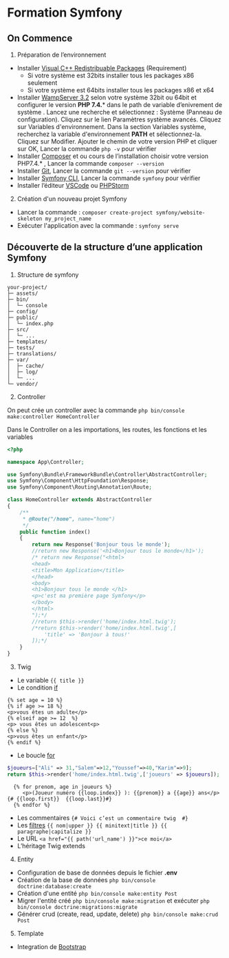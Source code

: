 # Formation Symfony
## On Commence
1. Préparation de l’environnement

  - Installer [Visual C++ Redistribuable Packages](https://wampserver.aviatechno.net) (Requirement)
    - Si votre système est 32bits installer tous les packages x86 seulement
    - Si votre système est 64bits installer tous les packages x86 et x64
  - Installer [WampServer 3.2](https://wampserver.aviatechno.net) selon votre système 32bit ou 64bit et configurer le version **PHP 7.4.*** dans le path de variable d’enivrement de système . Lancez une recherche et sélectionnez : Système (Panneau de configuration). Cliquez sur le lien Paramètres système avancés. Cliquez sur Variables d'environnement. Dans la section Variables système, recherchez la variable d'environnement **PATH** et sélectionnez-la. Cliquez sur Modifier. Ajouter le chemin de votre version PHP et cliquer sur OK, Lancer la commande `php -v` pour vérifier
  - Installer [Composer](https://getcomposer.org/download/) et ou cours de l’installation choisir votre version PHP7.4.* , Lancer la commande `composer --version`
  - Installer [Git](https://git-scm.com/), Lancer la commande `git --version` pour vérifier
  - Installer [Symfony CLI](https://symfony.com/download), Lancer la commande `symfony` pour vérifier
  - Installer l’éditeur [VSCode](https://code.visualstudio.com/) ou [PHPStorm](https://www.jetbrains.com/fr-fr/phpstorm/download/#section=windows)
  
2. Création d'un nouveau projet Symfony

  - Lancer la commande : `composer create-project symfony/website-skeleton my_project_name`
  - Exécuter l'application avec la commande : `symfony serve`
  
##  Découverte de la structure d’une application Symfony

1. Structure de symfony
```
your-project/
├─ assets/
├─ bin/
│  └─ console
├─ config/
├─ public/
│  └─ index.php
├─ src/
│  └─ ...
├─ templates/
├─ tests/
├─ translations/
├─ var/
│  ├─ cache/
│  ├─ log/
│  └─ ...
└─ vendor/

```
2. Controller

On peut crée un controller avec la commande `php bin/console make:controller HomeController`

Dans le Controller on a les importations, les routes, les fonctions et les variables

```php
<?php

namespace App\Controller;

use Symfony\Bundle\FrameworkBundle\Controller\AbstractController;
use Symfony\Component\HttpFoundation\Response;
use Symfony\Component\Routing\Annotation\Route;

class HomeController extends AbstractController
{
    /**
     * @Route("/home", name="home")
     */
    public function index()
    {
        return new Response('Bonjour tous le monde');
        //return new Response('<h1>Bonjour tous le monde</h1>');
        /* return new Response("<html>
        <head>
        <title>Mon Application</title>
        </head>
        <body>
        <h1>Bonjour tous le monde </h1>
        <p>c'est ma première page Symfony</p>
        </body>
        </html>
        ");*/
        //return $this->render('home/index.html.twig');
        /*return $this->render('home/index.html.twig',[
            'title' => 'Bonjour à tous!'
        ]);*/
    }
}
```
3. Twig
  - Le variable `{{ title }}`
  - Le condition [if](https://twig.symfony.com/doc/3.x/tags/if.html) 
  ```twig
{% set age = 10 %}
{% if age >= 18 %}
  <p>vous êtes un adulte</p>
{% elseif age >= 12  %}
  <p> vous êtes un adolescent<p>
{% else %}
  <p>vous êtes un enfant</p>
{% endif %}
  ```
  - Le boucle [for](https://twig.symfony.com/doc/3.x/tags/for.html)
  ```php
$joueurs=["Ali" => 31,"Salem"=>12,"Youssef"=>40,"Karim"=>9];
return $this->render('home/index.html.twig',['joueurs' => $joueurs]);
  ```
  ```twig
    {% for prenom, age in joueurs %}
       <p>(Joueur numéro {{loop.index}} ): {{prenom}} a {{age}} ans</p>  {# {{loop.first}}  {{loop.last}}#}
    {% endfor %}
  ```
  - Les commentaires   `{# Voici c’est un commentaire twig  #}`
  - Les [filtres](https://twig.symfony.com/doc/3.x/filters/index.html) `{{ nom|upper }} {{ minitext|title }} {{ paragraphe|capitalize }}`
  - Le URL  `<a href="{{ path('url_name') }}">ce moi</a>`
  - L’héritage Twig extends
4. Entity
  - Configuration de base de données depuis le fichier **.env** 
  - Création de la base de données `php bin/console doctrine:database:create`
  - Création d'une entité `php bin/console make:entity Post` 
  - Migrer l'entité créé  `php bin/console make:migration` et exécuter `php bin/console doctrine:migrations:migrate` 
  - Générer crud (create, read, update, delete) `php bin/console make:crud Post`
5. Template
  - Integration de [Bootstrap](https://getbootstrap.com/docs/4.5/getting-started/introduction/)
